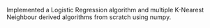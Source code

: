 Implemented a Logistic Regression algorithm and multiple K-Nearest Neighbour derived algorithms from scratch using numpy.